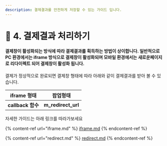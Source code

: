 ```yaml
---
description: 결제결과를 안전하게 저장할 수 있는 가이드 입니다.
---
```


# 🎁 4. 결제결과 처리하기

#### 결제창이 활성화되는 방식에 따라 결제결과를 획득하는 방법이 상이합니다. 일반적으로 PC 환경에서는 iframe 방식으로 결제창이 활성화되며 모바일 환경에서는 새로운페이지로 리다이렉트 되어 결제창이 활성화 됩니다.

결제가 정상적으로 완료되면 결제창 형태에 따라 아래와 같이 결제결과를 받아 볼 수 있습니다.

|    iframe 형태    |         팝업형태         |
| :-------------: | :------------------: |
| **callback 함수** | **m\_redirect\_url** |

자세한 가이드는 아래 링크를 따라가보세요

{% content-ref url="iframe.md" %}
[iframe.md](iframe.md)
{% endcontent-ref %}

{% content-ref url="redirect.md" %}
[redirect.md](redirect.md)
{% endcontent-ref %}
